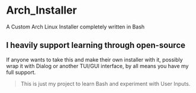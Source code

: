 # Arch_Installer
A Custom Arch Linux Installer completely written in Bash

## I heavily support learning through open-source
If anyone wants to take this and make their own installer with it, possibly wrap it with Dialog or another TUI/GUI interface, by all means you have my full support.

> This is just my project to learn Bash and experiment with User Inputs.
